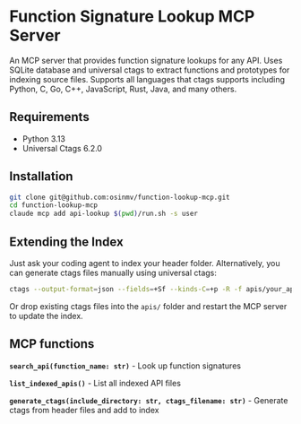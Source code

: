 # Function Signature Lookup MCP Server

An MCP server that provides function signature lookups for any API. Uses SQLite database and universal ctags to extract functions and prototypes for indexing source files. Supports all languages that ctags supports including Python, C, Go, C++, JavaScript, Rust, Java, and many others.

## Requirements

- Python 3.13
- Universal Ctags 6.2.0

## Installation

```bash
git clone git@github.com:osinmv/function-lookup-mcp.git
cd function-lookup-mcp
claude mcp add api-lookup $(pwd)/run.sh -s user
```

## Extending the Index

Just ask your coding agent to index your header folder. Alternatively, you can generate ctags files manually using universal ctags:

```bash
ctags --output-format=json --fields=+Sf --kinds-C=+p -R -f apis/your_api.ctags /path/to/your/headers
```

Or drop existing ctags files into the `apis/` folder and restart the MCP server to update the index.


## MCP functions

**`search_api(function_name: str)`** - Look up function signatures

**`list_indexed_apis()`** - List all indexed API files

**`generate_ctags(include_directory: str, ctags_filename: str)`** - Generate ctags from header files and add to index

